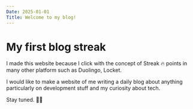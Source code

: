 ```yaml
---
Date: 2025-01-01
Title: Welcome to my blog!
---
```


# My first blog streak

I made this website because I click with the concept of Streak 🔥 points in many other platform such as Duolingo, Locket.

I would like to make a website of me writing a daily blog about anything particularly on development stuff and my curiosity about tech.

Stay tuned. 🤞🏻
